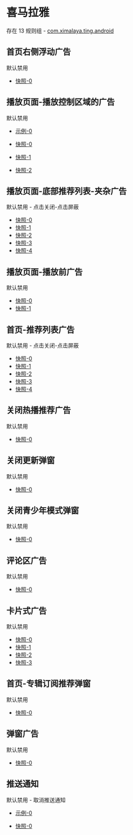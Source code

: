 # 喜马拉雅

存在 13 规则组 - [com.ximalaya.ting.android](/src/apps/com.ximalaya.ting.android.ts)

## 首页右侧浮动广告

默认禁用

- [快照-0](https://i.gkd.li/import/12472620)

## 播放页面-播放控制区域的广告

默认禁用

- [示例-0](https://m.gkd.li/6328439/ea870e6f-07c9-4167-ab62-03e52838110b)

- [快照-0](https://i.gkd.li/import/12506218)
- [快照-1](https://i.gkd.li/import/12927110)
- [快照-2](https://i.gkd.li/import/13546642)

## 播放页面-底部推荐列表-夹杂广告

默认禁用 - 点击关闭-点击屏蔽

- [快照-0](https://i.gkd.li/import/12506269)
- [快照-1](https://i.gkd.li/import/13296565)
- [快照-2](https://i.gkd.li/import/12506225)
- [快照-3](https://i.gkd.li/import/12701414)
- [快照-4](https://i.gkd.li/import/13314183)

## 播放页面-播放前广告

默认禁用

- [快照-0](https://i.gkd.li/import/12506250)
- [快照-1](https://i.gkd.li/import/12520626)

## 首页-推荐列表广告

默认禁用 - 点击关闭-点击屏蔽

- [快照-0](https://i.gkd.li/import/12506253)
- [快照-1](https://i.gkd.li/import/12701374)
- [快照-2](https://i.gkd.li/import/12506258)
- [快照-3](https://i.gkd.li/import/13260487)
- [快照-4](https://i.gkd.li/import/13275928)

## 关闭热播推荐广告

默认禁用

- [快照-0](https://i.gkd.li/import/12506270)

## 关闭更新弹窗

默认禁用

- [快照-0](https://i.gkd.li/import/12506287)

## 关闭青少年模式弹窗

默认禁用

- [快照-0](https://i.gkd.li/import/12506209)

## 评论区广告

默认禁用

- [快照-0](https://i.gkd.li/import/12869426)

## 卡片式广告

默认禁用

- [快照-0](https://i.gkd.li/import/13194838)
- [快照-1](https://i.gkd.li/import/13296565)
- [快照-2](https://i.gkd.li/import/13194839)
- [快照-3](https://i.gkd.li/import/13334685)

## 首页-专辑订阅推荐弹窗

默认禁用

- [快照-0](https://i.gkd.li/import/13251713)

## 弹窗广告

默认禁用

- [快照-0](https://i.gkd.li/import/13263421)

## 推送通知

默认禁用 - 取消推送通知

- [示例-0](https://m.gkd.li/33366298/f6ac028a-509b-49d8-959a-7da90fb4d9df)

- [快照-0](https://i.gkd.li/import/13389145)
